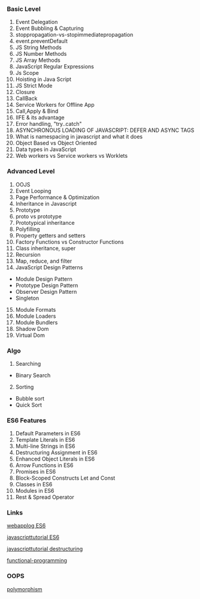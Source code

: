 ### Basic Level
1. Event Delegation
2. Event Bubbling & Capturing
3. stoppropagation-vs-stopimmediatepropagation
4. event.preventDefault
5. JS String Methods
6. JS Number Methods
7. JS Array Methods
8. JavaScript Regular Expressions
9. Js Scope
10. Hoisting in Java Script
11. JS Strict Mode
12. Closure
13. CallBack
14. Service Workers for Offline App
15. Call,Apply & Bind
16. IIFE & its advantage
17. Error handling, "try..catch"
18. ASYNCHRONOUS LOADING OF JAVASCRIPT: DEFER AND ASYNC TAGS
19. What is namespacing in javascript and what it does
20. Object Based vs Object Oriented
21. Data types in JavaScript
23. Web workers vs Service workers vs Worklets

### Advanced Level

1. OOJS
2. Event Looping
3. Page Performance & Optimization
4. Inheritance in Javascript
5. Prototype
6. proto vs prototype
7. Prototypical inheritance
8. Polyfilling
9. Property getters and setters
10. Factory Functions vs Constructor Functions
11. Class inheritance, super
12. Recursion 
13. Map, reduce, and filter
14. JavaScript Design Patterns
* Module Design Pattern
* Prototype Design Pattern
* Observer Design Pattern
* Singleton
15. Module Formats
16. Module Loaders
17. Module Bundlers
18. Shadow Dom
19. Virtual Dom



### Algo
1. Searching
* Binary Search
2. Sorting
* Bubble sort
* Quick Sort

### ES6 Features
1. Default Parameters in ES6
2. Template Literals in ES6
3. Multi-line Strings in ES6
4. Destructuring Assignment in ES6
5. Enhanced Object Literals in ES6
6. Arrow Functions in ES6
7. Promises in ES6
8. Block-Scoped Constructs Let and Const
9. Classes in ES6
10. Modules in ES6
11. Rest & Spread Operator



### Links
[webapplog ES6](https://webapplog.com/es6/)

[javascripttutorial ES6](https://www.javascripttutorial.net/es6/)

[javascripttutorial destructuring](https://www.javascripttutorial.net/es6/destructuring/)

[functional-programming](https://coderbyte.com/algorithm/map-reduce-filter-javascript-functional-programming)

### OOPS
[polymorphism](https://www.tutorialspoint.com/how-to-implement-polymorphism-in-javascript)